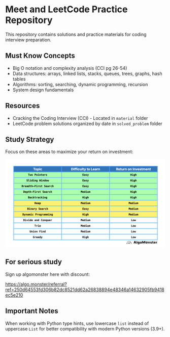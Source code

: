 
# Meet and LeetCode Practice Repository

This repository contains solutions and practice materials for coding interview preparation.

## Must Know Concepts
* Big O notation and complexity analysis (CCI pg 26-54)
* Data structures: arrays, linked lists, stacks, queues, trees, graphs, hash tables
* Algorithms: sorting, searching, dynamic programming, recursion
* System design fundamentals

## Resources
* Cracking the Coding Interview (CCI) - Located in `material` folder
* LeetCode problem solutions organized by date in `solved_problem` folder

## Study Strategy
Focus on these areas to maximize your return on investment:

![Study ROI Guide](img/maximize_ROI.png)

## For serious study
Sign up algomonster here with discount:

https://algo.monster/referral?ref=250d64553fd306b82dc8521dd62a26838894e48346a14632905fb9418ec5e210

## Important Notes
When working with Python type hints, use lowercase `list` instead of uppercase `List` for better compatibility with modern Python versions (3.9+).


